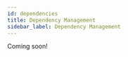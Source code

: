 ```yaml
---
id: dependencies 
title: Dependency Management
sidebar_label: Dependency Management
---
```


Coming soon!
